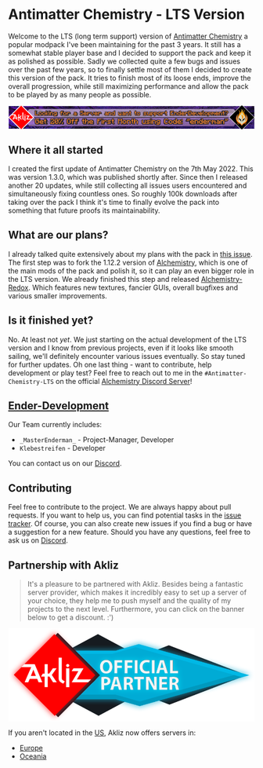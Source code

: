 # Antimatter Chemistry - LTS Version

Welcome to the LTS (long term support) version of [Antimatter Chemistry](https://www.curseforge.com/minecraft/modpacks/antimatter-chemistry) a popular modpack I've been maintaining for the past 3 years. It still has a somewhat stable player base and I decided to support the pack and keep it as polished as possible. Sadly we collected quite a few bugs and issues over the past few years, so to finally settle most of them I decided to create this version of the pack. It tries to finish most of its loose ends, improve the overall progression, while still maximizing performance and allow the pack to be played by as many people as possible.

<a href="https://www.akliz.net/enderman"><img src="https://github.com/Ender-Development/PatchouliBooks/raw/master/banner.png" align="center"/></a>

## Where it all started

I created the first update of Antimatter Chemistry on the 7th May 2022. This was version 1.3.0, which was published shortly after. Since then I released another 20 updates, while still collecting all issues users encountered and simultaneously fixing countless ones. So roughly 100k downloads after taking over the pack I think it's time to finally evolve the pack into something that future proofs its maintainability.

## What are our plans?

I already talked quite extensively about my plans with the pack in [this issue](https://github.com/SmashingMods/antimatter-chemistry/issues/389). The first step was to fork the 1.12.2 version of [Alchemistry](https://www.curseforge.com/minecraft/mc-mods/alchemistry), which is one of the main mods of the pack and polish it, so it can play an even bigger role in the LTS version. We already finished this step and released [Alchemistry-Redox](https://www.curseforge.com/minecraft/mc-mods/alchemistry-redox). Which features new textures, fancier GUIs, overall bugfixes and various smaller improvements.

## Is it finished yet?

No. At least not _yet_. We just starting on the actual development of the LTS version and I know from previous projects, even if it looks like smooth sailing, we'll definitely encounter various issues eventually. So stay tuned for further updates. Oh one last thing - want to contribute, help development or play test? Feel free to reach out to me in the `#Antimatter-Chemistry-LTS` on the official [Alchemistry Discord Server](https://discord.gg/4swu3fy)!

## [Ender-Development](https://github.com/Ender-Development)

Our Team currently includes:

- `_MasterEnderman_` - Project-Manager, Developer
- `Klebestreifen` - Developer

You can contact us on our [Discord](https://discord.gg/JF7x2vG).

## Contributing

Feel free to contribute to the project. We are always happy about pull requests.
If you want to help us, you can find potential tasks in the [issue tracker](https://github.com/Ender-Development/Antimatter-Chemistry-LTS/issues).
Of course, you can also create new issues if you find a bug or have a suggestion for a new feature.
Should you have any questions, feel free to ask us on [Discord](https://discord.gg/JF7x2vG).

## Partnership with Akliz

> It's a pleasure to be partnered with Akliz. Besides being a fantastic server provider, which makes it incredibly easy to set up a server of your choice, they help me to push myself and the quality of my projects to the next level. Furthermore, you can click on the banner below to get a discount. :')

<a href="https://www.akliz.net/enderman"><img src="https://github.com/MasterEnderman/Zerblands-Remastered/raw/master/Akliz_Partner.png" align="center"/></a>

If you aren't located in the [US](https://www.akliz.net/enderman), Akliz now offers servers in:

- [Europe](https://www.akliz.net/enderman-eu)
- [Oceania](https://www.akliz.net/enderman-oce)
